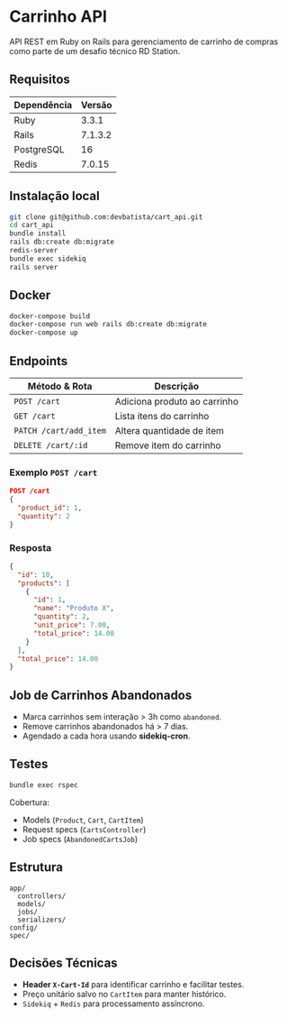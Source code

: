 # Carrinho API

API REST em Ruby on Rails para gerenciamento de carrinho de compras como parte de um desafio técnico RD Station.

## Requisitos

| Dependência | Versão |
|-------------|--------|
| Ruby        | 3.3.1 |
| Rails       | 7.1.3.2 |
| PostgreSQL  | 16 |
| Redis       | 7.0.15 |

## Instalação local

```bash
git clone git@github.com:devbatista/cart_api.git
cd cart_api
bundle install
rails db:create db:migrate
redis-server
bundle exec sidekiq
rails server
```

## Docker

```bash
docker-compose build
docker-compose run web rails db:create db:migrate
docker-compose up
```

## Endpoints

| Método & Rota          | Descrição                              |
|------------------------|----------------------------------------|
| `POST /cart`           | Adiciona produto ao carrinho           |
| `GET /cart`            | Lista itens do carrinho                |
| `PATCH /cart/add_item` | Altera quantidade de item              |
| `DELETE /cart/:id`     | Remove item do carrinho                |

### Exemplo `POST /cart`

```json
POST /cart
{
  "product_id": 1,
  "quantity": 2
}
```

### Resposta

```json
{
  "id": 10,
  "products": [
    {
      "id": 1,
      "name": "Produto X",
      "quantity": 2,
      "unit_price": 7.00,
      "total_price": 14.00
    }
  ],
  "total_price": 14.00
}
```

## Job de Carrinhos Abandonados

- Marca carrinhos sem interação > 3h como `abandoned`.
- Remove carrinhos abandonados há > 7 dias.
- Agendado a cada hora usando **sidekiq-cron**.

## Testes

```bash
bundle exec rspec
```

Cobertura:

- Models (`Product`, `Cart`, `CartItem`)
- Request specs (`CartsController`)
- Job specs (`AbandonedCartsJob`)

## Estrutura

```
app/
  controllers/
  models/
  jobs/
  serializers/
config/
spec/
```

## Decisões Técnicas

- **Header `X-Cart-Id`** para identificar carrinho e facilitar testes.
- Preço unitário salvo no `CartItem` para manter histórico.
- `Sidekiq` + `Redis` para processamento assíncrono.
